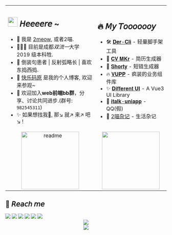 

<table border="0">
<tr>
    <td>
	<h2>
	   <img width='30' src='https://cdn.jsdelivr.net/gh/yesmore/img/img/pop_cat.gif'/> 𝘏𝘦𝘦𝘦𝘦𝘳𝘦 ~  
	</h2>
  	<ul>
           <li>🤖 我是 <a href='https://yesmore.cc'>2meow</a>, 或者2喵. </li>    
           <li>👨🏻‍💻 目前是成都<em>双流一</em>大学 2019 级本科牲.</li> 
           <li>🚀 倒装句患者 | 反射弧略长 | 喜欢东捣西捣.</li> 
           <li>🎯 <a href='https://yesmore.cc'>快乐码原</a> 是我的个人博客, 欢迎来参观~ </li> 
	   <li>💁 欢迎加入<strong>web前端bb群</strong>，分享、讨论共同进步.(群号: <code>982545311</code>)</li>
          <li>✨ 如果想找我🤺, 那↘ 就↗ 来↗ 吧↘ !</li>
  	</ul> 
    </td>
    <td>
	 <h2>
            🔥 𝘔𝘺 𝘛𝘰𝘰𝘰𝘰𝘰𝘰𝘺 
        </h2>
        <ul>
            <li>🛠️ <a href='https://der-cli.vercel.app/' target='_blank'>𝐃𝐞𝐫-𝐂𝐥𝐢</a> - 轻量脚手架工具 </li>
            <li>🎨 <a href='https://cv-mkr.vercel.app'>𝐂𝐕 𝐌𝐊𝐫</a> - 简历生成器 </li>
            <li>🔗 <a href='https://nb.js.cn/'>𝐒𝐡𝐨𝐫𝐭𝐲</a> - 短链生成器 </li>
            <li>🔥 <a href='https://vupp.vercel.app/'>𝐕𝐔𝐏𝐏</a> - 疯装的业务组件库</li>
            <li>✨ <a href='https://yesmore.cc/Different-UI/'>𝐃𝐢𝐟𝐟𝐞𝐫𝐞𝐧𝐭 𝐔𝐈</a> - A Vue3 UI Library </li>
            <li>💁 <a href='http://italk.auao.top'>𝐢𝐭𝐚𝐥𝐤-𝐮𝐧𝐢𝐚𝐩𝐩</a> - QQ(假)</li>
            <li>📘 <a href='https://yesmore.cc/cn/Diary/'>2喵杂记</a> - 生活杂记</li>
        </ul>
    </td>
</tr>
<tr>
    <td align="center">      
	<img height='180px' alt='readme' src="https://github-readme-stats.vercel.app/api?username=yesmore&show_icons=true&theme=react" />
    </td>
    <td align="center">
	<img height='180px' src='https://github-readme-stats.vercel.app/api/top-langs/?username=yesmore&layout=compact&hide=html'/>
    </td>
</tr>
<!-- <tr>
    <td colspan="2" align="center">      
	<img width='80%' src='https://metrics.lecoq.io/yesmore?template=classic&base.header=0&base.activity=0&base.community=0&base.repositories=0&isocalendar=1&isocalendar.duration=half-year&config.timezone=Etc%2FGMT-8'/>      
    </td>
</tr> -->
<!-- <tr>
    <td colspan="2" align="center">      
	    <img width='80%' alt='readme' src="https://api.star-history.com/svg?repos=yesmore/cv-mkr,B-SOUL-Studio/cli,yesmore/Different-UI,yesmore/italk-uniapp,yesmore/QuickStart-Vue3,yesmore/vue-egg-jwt-template,yesmore/vupp&type=Date)](https://star-history.com/#yesmore/cv-mkr&B-SOUL-Studio/cli&yesmore/Different-UI&yesmore/italk-uniapp&yesmore/QuickStart-Vue3&yesmore/vue-egg-jwt-template&yesmore/vupp&Date" />
    </td>
</tr> -->
</table>


<h2>
   🤖 𝘙𝘦𝘢𝘤𝘩 𝘮𝘦
</h2>
<a href='https://yesmore.cc'><img src='https://img.shields.io/badge/-https://yesmore.cc-0e83cd?style=flat-square&logo=Blogger&logoColor=fff)](https://yesmore.cc'/></a> 
<a href='mailto:3224266014_at_qq.com'><img src='https://img.shields.io/badge/-3224266014@qq.com-911318?style=flat-square&logo=Mail.RU&logoColor=white&labelColor=c14438'/></a <br>
<a href='mailto:982545311_at_qq.com'><img src='https://img.shields.io/badge/-QQ群:982545311-414318?style=flat-square'/></a <br>
<a href='https://github.com/yesmore'><img src='https://img.shields.io/badge/dynamic/json?logo=github&label=GitHub+Followers&labelColor=282c34&style=flat-square&color=181717&query=%24.data.totalSubs&url=https%3A%2F%2Fapi.spencerwoo.com%2Fsubstats%2F%3Fsource%3Dgithub%26queryKey%3Dyesmore&longCache=true'/></a> 
<a href='https://gitter.im/yesmore/yesmoreforchat'><img src='https://badges.gitter.im/yesmore/yesmoreforchat.svg'/></a> <img src="https://visitor-badge.glitch.me/badge?page_id=yesmore.yesmore" /> 
	
<div align='middle'><img src='https://cdn.jsdelivr.net/gh/yesmore/yesmore@output/github-contribution-grid-snake.svg#gh-dark-mode-only'/></div>
	
<div align='middle'><img src='https://readme-typing-svg.herokuapp.com?size=16&center=true&vCenter=true&lines=%E4%B8%8D%E5%BF%85%E4%BB%B0%E6%9C%9B%E5%88%AB%E4%BA%BA;%E8%87%AA%E5%B7%B1%E4%BA%A6%E6%98%AF%E9%A3%8E%E6%99%AF'/></div>
<!-- <img src='https://activity-graph.herokuapp.com/graph?username=yesmore&theme=minimal'/>  -->
<!-- <img width='30' src='https://emojis.slackmojis.com/emojis/images/1623215441/44110/cat_pls.gif?1623215441'> -->
